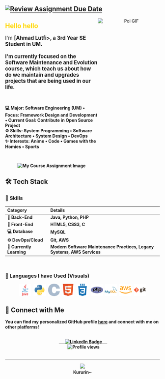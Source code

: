 [![Review Assignment Due Date](https://classroom.github.com/assets/deadline-readme-button-22041afd0340ce965d47ae6ef1cefeee28c7c493a6346c4f15d667ab976d596c.svg)](https://classroom.github.com/a/LQr4ft17)
---

<div align="center">
  <img src="https://media.tenor.com/QzCSE_zsymQAAAAC/shishiro-botan-hololive.gif" align="right" width="40%" style="margin-left: 20px;" alt="Poi GIF"/>
</div>

<div style="margin-right: 40%;">
  <h2 style="color: #FFD700;">Hello hello</h2>
  <p style="font-size: 1.2em;">
    I'm <strong>[Ahmad Lutfi>, a 3rd Year SE Student in UM.
    <br><br>
    I'm currently focused on the Software Maintenance and Evolution course, which teach us about how do we maintain and upgrades projects that are being used in our life.
  </p>
  
  <br>

  💻 **Major:** Software Engineering (UM) • **Focus:** Framework Design and Development • **Current Goal:** Contribute in Open Source Project
  <br>
  ⚙️ **Skills:** System Programming • Software Architecture • System Design • DevOps 
  <br>
  ✨ **Interests:** Anime • Code • Games with the Homies • Sports 
  <br>

  <br>
  <p align="center">
    <img src="https://media1.tenor.com/m/2cjqHbErb1gAAAAd/orange-cat-hunchback.gif" alt="My Course Assignment Image" width="150"/>
  </p>
</div>
  


## 🛠 Tech Stack

### 🚀 **Skills**

| Category | Details |
| :--- | :--- |
| **🔭 Back-End** | Java, Python, PHP |
| **👯 Front-End** | HTML5, CSS3, C |
| **💻 Database** | MySQL |
| **⚙️ DevOps/Cloud** | Git, AWS |
| **🌱 Currently Learning** | Modern Software Maintenance Practices, Legacy Systems, AWS Services |

<br>

### 📖 **Languages I have Used** (Visuals)

<div align="center">
  <img src="https://github.com/devicons/devicon/blob/master/icons/java/java-original-wordmark.svg" title="Java" alt="Java" width="40" height="40"/>&nbsp;
  <img src="https://github.com/devicons/devicon/blob/master/icons/python/python-original.svg" title="Python" alt="Python" width="40" height="40"/>&nbsp;
  <img src="https://github.com/devicons/devicon/blob/master/icons/c/c-original.svg" title="C" alt="C" width="40" height="40"/>&nbsp;
  <img src="https://github.com/devicons/devicon/blob/master/icons/html5/html5-original.svg" title="HTML5" alt="HTML" width="40" height="40"/>&nbsp;
  <img src="https://github.com/devicons/devicon/blob/master/icons/css3/css3-plain-wordmark.svg" title="CSS3" alt="CSS" width="40" height="40"/>&nbsp;
  <img src="https://github.com/devicons/devicon/blob/master/icons/php/php-original.svg" title="PHP" alt="PHP" width="40" height="40"/>&nbsp;
  <img src="https://github.com/devicons/devicon/blob/master/icons/mysql/mysql-original-wordmark.svg" title="MySQL" alt="MySQL" width="40" height="40"/>&nbsp;
  <img src="https://github.com/devicons/devicon/blob/master/icons/amazonwebservices/amazonwebservices-plain-wordmark.svg" title="AWS" alt="AWS" width="40" height="40"/>&nbsp;
  <img src="https://github.com/devicons/devicon/blob/master/icons/git/git-original-wordmark.svg" title="Git" alt="Git" width="40" height="40"/>
</div>



## 🔗 Connect with Me

You can find my personalized GitHub profile **[here](https://github.com/PinkyP17)** and connect with me on other platforms!

<div id="social" align="center">
  <div id="badges">
    <a href="https://www.linkedin.com/in/wan-ahmad-lutfi-439168241/">
      <img src="https://img.shields.io/badge/LinkedIn-blue?style=for-the-badge&logo=linkedin&logoColor=white" alt="LinkedIn Badge"/>
    </a>
    <div>
      <img src="https://komarev.com/ghpvc/?username=PinkyP17&style=flat-square&color=blue" alt="Profile views"/>
    </div>
  </div>
</div>

---

<div id="footer" align="center">
  <img src="https://media.tenor.com/VtFUW-durpoAAAAC/kururin-kuru-kuru.gif" width=100>
  <div>
    <b>Kururin~</b>
  </div>
</div>
